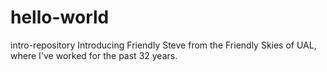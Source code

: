 # hello-world
intro-repository
Introducing Friendly Steve from the Friendly Skies of UAL, where I've worked for the past 32 years.  
